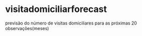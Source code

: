 # visitadomiciliarforecast
previsão do número de visitas domiciliares para as próximas 20 observações(meses)
